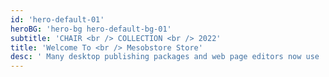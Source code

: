 ```yaml
---
id: 'hero-default-01'
heroBG: 'hero-bg hero-default-bg-01'
subtitle: 'CHAIR <br /> COLLECTION <br /> 2022'
title: 'Welcome To <br /> Mesobstore Store'
desc: ' Many desktop publishing packages and web page editors now use  <br /> Lorem Ipsum as their default model text'
---
```

